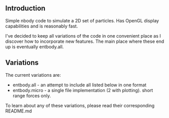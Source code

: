 Introduction
------------
Simple nbody code to simulate a 2D set of particles.
Has OpenGL display capabilities and is reasonably fast.

I've decided to keep all variations of the code in one 
convenient place as I discover how to incorporate new features.
The main place where these end up is eventually entbody.all.

Variations
----------
The current variations are:
* entbody.all - an attempt to include all listed below in one format
* entbody.micro - a single file implementation (2 with plotting).  short range forces only.

To learn about any of these variations, please read their corresponding README.md


